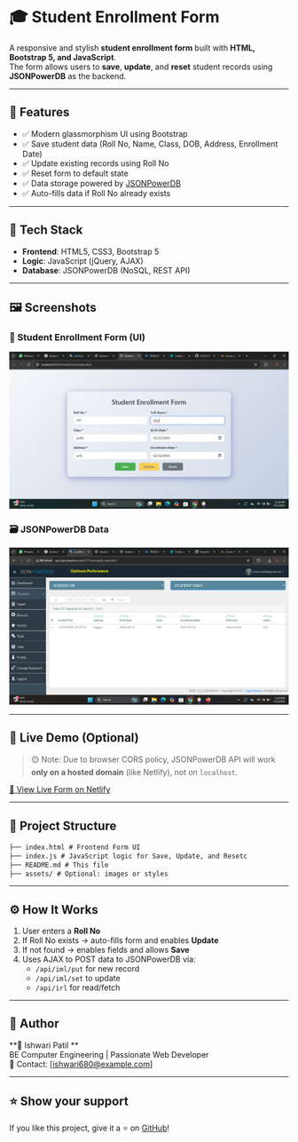 # 🎓 Student Enrollment Form

A responsive and stylish **student enrollment form** built with **HTML, Bootstrap 5, and JavaScript**.  
The form allows users to **save**, **update**, and **reset** student records using **JSONPowerDB** as the backend.

---

## 📌 Features

- ✅ Modern glassmorphism UI using Bootstrap
- ✅ Save student data (Roll No, Name, Class, DOB, Address, Enrollment Date)
- ✅ Update existing records using Roll No
- ✅ Reset form to default state
- ✅ Data storage powered by [JSONPowerDB](https://login2explore.com/jpdb.html)
- ✅ Auto-fills data if Roll No already exists

---

## 📁 Tech Stack

- **Frontend**: HTML5, CSS3, Bootstrap 5
- **Logic**: JavaScript (jQuery, AJAX)
- **Database**: JSONPowerDB (NoSQL, REST API)

---

## 🖼️ Screenshots

### 🎯 Student Enrollment Form (UI)
![Form Screenshot](./Screenshot%20(314).png)

### 🗃️ JSONPowerDB Data
![JPDB Data Screenshot](./Screenshot%20(315).png)

---

## 🔗 Live Demo (Optional)

> 🟡 Note: Due to browser CORS policy, JSONPowerDB API will work **only on a hosted domain** (like Netlify), not on `localhost`.

[🔗 View Live Form on Netlify](https://your-netlify-link.netlify.app) <!-- Replace with your actual link -->

---

## 📂 Project Structure

```
├── index.html # Frontend Form UI
├── index.js # JavaScript logic for Save, Update, and Resetc
├── README.md # This file
├── assets/ # Optional: images or styles

```

---

## ⚙️ How It Works

1. User enters a **Roll No**
2. If Roll No exists → auto-fills form and enables **Update**
3. If not found → enables fields and allows **Save**
4. Uses AJAX to POST data to JSONPowerDB via:
   - `/api/iml/put` for new record
   - `/api/iml/set` to update
   - `/api/irl` for read/fetch

---





## 📧 Author

**👤 Ishwari Patil **  
BE Computer Engineering | Passionate Web Developer  
📧 Contact: [ishwari680@example.com] 

---

## ⭐️ Show your support

If you like this project, give it a ⭐ on [GitHub](https://github.com/ishu7219/studentform)!

